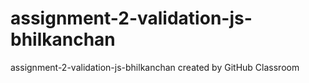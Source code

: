 # assignment-2-validation-js-bhilkanchan
assignment-2-validation-js-bhilkanchan created by GitHub Classroom

